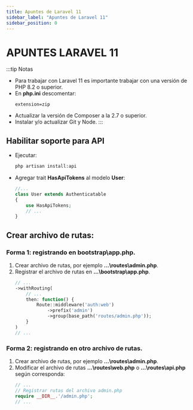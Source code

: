 ```yaml
---
title: Apuntes de Laravel 11
sidebar_label: "Apuntes de Laravel 11"
sidebar_position: 0
---
```


# APUNTES LARAVEL 11
:::tip Notas
+ Para trabajar con Laravel 11 es importante trabajar con una versión de PHP 8.2 o superior.
+ En **php.ini** descomentar:
    ```
    extension=zip
    ```
+ Actualizar la versión de Composer a la 2.7 o superior.
+ Instalar y/o actualizar Git y Node.
:::

## Habilitar soporte para API
+ Ejecutar:
    ```bash
    php artisan install:api
    ```
+ Agregar trait **HasApiTokens** al modelo **User**:
    ```php title="...\app\Models\User.php"
    //...
    class User extends Authenticatable
    {
        use HasApiTokens;
        // ...
    }
    ```

## Crear archivo de rutas:
### Forma 1: registrando en bootstrap\app.php.
1. Crear archivo de rutas, por ejemplo **...\routes\admin.php**.
2. Registrar el archivo de rutas en **...\bootstrap\app.php**.
    ```php title="...\bootstrap\app.php"
    // ...
    ->withRouting(
        // ...
        then: function() {
            Route::middleware('auth:web')
                ->prefix('admin')
                ->group(base_path('routes/admin.php'));
        }
    )
    // ...
    ```
### Forma 2: registrando en otro archivo de rutas.
1. Crear archivo de rutas, por ejemplo **...\routes\admin.php**.
2. Modificar el archivo de rutas **...\routes\web.php** o **...\routes\api.php** según corresponda:
    ```php
    // ...
    // Registrar rutas del archivo admin.php
    require __DIR__.'/admin.php';
    // ...
    ```